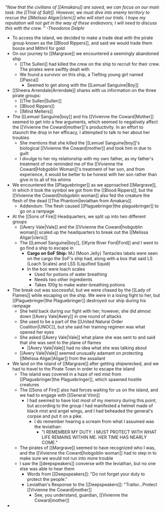 *"Now that the civilians of [[Amakaru]] are saved, we can focus on our main task: the [[Trial of Salt]]. However, we must dive into enemy territory to rescue the [[Melissa Aligar|cleric]] who will start our trials. I hope my reputation will not get in the way of these endeavors; I will need to discuss this with the crew. " -Theodoros Delphi*

- To access the island, we decided to make a trade deal with the pirate group known as the [[Blood Rippers]], and said we would trade them booze and Mithril for gold
- On our journey to [[Margrave]] we encountered a seemingly abandoned ship
	- [[The Sullen]] had killed the crew on the ship to recruit for their crew. The pirates were swiftly dealt with
	- We found a survivor on this ship, a Tiefling young girl named [[Pasca]]
		- Seemed to get along with the [[Lemuel Sanguine|Boy]]
- [[Sheera Arrendale|Arrendale]] shares with us information on the three pirate groups:
	- [[The Sullen|Sullen]]
	- [[Blood Rippers]]
	- [[Mind Melters]]
- The [[Lemuel Sanguine|boy]] and his [[Vivienne the Coward|Mother]] seemed to get into a few arguments, which seemed to negatively affect the [[Vivienne the Coward|mother]]'s productivity. In an effort to staunch the drop in her efficacy, I attempted to talk to her about her troubles
	- She mentions that she killed the [[Lemuel Sanguine|boy]]'s biological [[Vivienne the Coward|mother]] and took him in due to guilt
	- I divulge to her my relationship with my own father, as my father's treatment of me reminded me of the [[Vivienne the Coward|Hobgoblin Woman]]'s treatment of her son, and from experience, it would be better to be honest with her son rather than give in to all of his whims
- We encountered the [[Plaguebringer]] as we approached [[Margrave]], in which it took the symbol we got from the [[Blood Rippers]], but the [[Vivienne the Coward|hobgoblin woman]] also fed the creature the flesh of the dead [[The Phantom|leviathan from Amakaru]] 
	- Addendum: The flesh caused [[Plaguebringer|the plaguebringer]] to go on a rampage
- At the [[Sons of Fire]] Headquarters, we split up into two different groups
	- [[Avery Vale|Vale]] and the [[Vivienne the Coward|hobgoblin woman]]  scaled up the headquarters to break out the [[Melissa Aligar|cleric]]
	- The [[Lemuel Sanguine|boy]], [[Kyrie River Ford|Ford]] and I went to go find a ship to escape in
		-  **Cargo on SoF Ship:** MJ (Moon Jelly) Tentacles labels were seen on the cargo the SoF's ship had, along with a box that said LS (Loach Scales) and LSS (Liquified Squid)
	    - In the box were loach scales
	        - Used for potions of water breathing
            - Needs two other ingredients
            - Takes 100g to make water-breathing potions
- The break out was successful, but we were chased by the [[Lady of Flames]] while escaping on the ship. We were in a losing fight to her, but [[Plaguebringer|the Plaguebringer]] destroyed our ship during his rampage 
	-  She held back during our fight with her; however, she did almost down [[Avery Vale|Avery]] in one round of attacks
	- She used to be a part of the [[United Natural Order Coalition|UNOC]], but she said her training regimen was what opened her eyes
    - She asked [[Avery Vale|Vale]] what plane she was sent to and said that she was sent to the plane of flames
        - [[Avery Vale|Vale]] had no idea what she was talking about
	- [[Avery Vale|Vale]] seemed unusually adamant on protecting [[Melissa Aligar|Aligar]] from the assailant
- We land on the island of [[Margrave]] after getting shipwrecked, and we had to travel to the Pirate Town in order to escape the island
	- The island was covered in a haze of red mist from [[Plaguebringer|the Plaguebringer]], which spawned hostile creatures
	- The [[Sons of Fire]] also had forces waiting for us on the island, and we had to engage with [[General Vinn]]
		- I had seemed to have lost most of my memory during this point, but according to the group I had manifested a helmet made of black mist and angel wings, and I had beheaded the general's corpse and put it on a pike. 
			- I do remember hearing a scream from what I assumed was the leviathan: 
				- "I REMEMBER MY DUTY. I MUST PROTECT WITH WHAT LIFE REMAINS WITHIN ME. HER TIME HAS NEARLY COME."
	- The pirates of [[Margrave]] seemed to have recognized who I was, and the [[Vivienne the Coward|hobgoblin woman]] had to step in to make sure we would not run into more trouble
	- I saw the [[deepspeakers]] converse with the leviathan, but no one else was able to hear them
	    - Words from [[Deepspeakers]]: "Do not forget your duty to protect the people."
	    - Leviathan's Response to the [[Deepspeakers]]: "Traitor…Protect [[Vivienne the Coward|mother]]
		    - See, you understand, guardian, [[Vivienne the Coward|mother]]
-